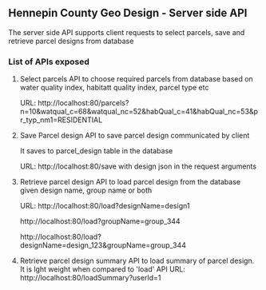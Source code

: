 ## Hennepin County Geo Design - Server side API

The server side API supports client requests to select parcels, save and retrieve parcel designs from database

### List of APIs exposed
1. Select parcels
    API to choose required parcels from database based on water quality index, habitatt quality index, parcel type etc
    
    URL: http://localhost:80/parcels?n=10&watqual_c=68&watqual_nc=52&habQual_c=41&habQual_nc=53&pr_typ_nm1=RESIDENTIAL
    
 2. Save Parcel design
    API to save parcel design communicated by client 
    
    It saves to parcel_design table in the database
    
    URL: http://localhost:80/save with design json in the request arguments
    
3. Retrieve parcel design
    API to load parcel design from the database given design name, group name or both 
    
    URL: http://localhost:80/load?designName=design1
    
    http://localhost:80/load?groupName=group_344
    
    http://localhost:80/load?designName=design_123&groupName=group_344
    
4. Retrieve parcel design summary
    API to load summary of parcel design. It is lght weight when compared to 'load' API
    URL: http://localhost:80/loadSummary?userId=1
    
